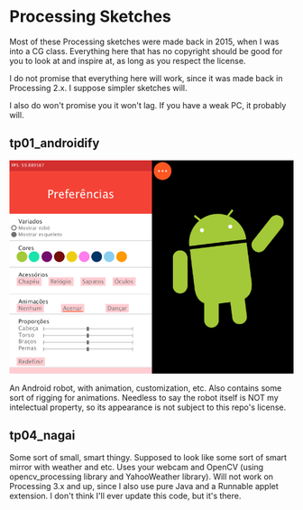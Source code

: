 Processing Sketches
===================

Most of these Processing sketches were made back in 2015, when I was into
a CG class. Everything here that has no copyright should be good for you to
look at and inspire at, as long as you respect the license.

I do not promise that everything here will work, since it was made back in
Processing 2.x. I suppose simpler sketches will.

I also do won't promise you it won't lag. If you have a weak PC, it probably
will.

tp01\_androidify
----------------

![Androidify](screenshots/android.png)

An Android robot, with animation, customization, etc.
Also contains some sort of rigging for animations.
Needless to say the robot itself is NOT my intelectual property, so its appearance
is not subject to this repo's license.

tp04\_nagai
-----------
Some sort of small, smart thingy. Supposed to look like some sort of
smart mirror with weather and etc.
Uses your webcam and OpenCV (using opencv\_processing library and YahooWeather library).
Will not work on Processing 3.x and up, since I also use pure Java and a Runnable
applet extension. I don't think I'll ever update this code, but it's there.


